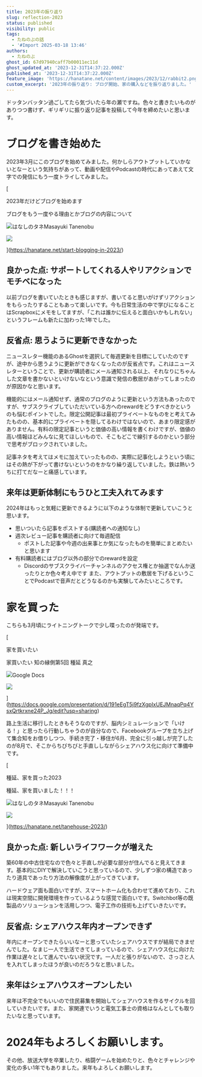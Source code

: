 ```yaml
---
title: 2023年の振り返り
slug: reflection-2023
status: published
visibility: public
tags:
  - たねのぶの話
  - '#Import 2025-03-18 13:46'
authors:
  - たねのぶ
ghost_id: 67d97940caff7b00011ec11d
ghost_updated_at: '2023-12-31T14:37:22.000Z'
published_at: '2023-12-31T14:37:22.000Z'
feature_image: 'https://hanatane.net/content/images/2023/12/rabbit2.png'
custom_excerpt: '2023年の振り返り: ブログ開始、家の購入などを振り返りました。'
---
```

ドッタンバッタン過ごしてたら気づいたら年の瀬ですね。色々と書きたいものがありつつ書けず、ギリギリに振り返り記事を投稿して今年を締めたいと思います。

# ブログを書き始めた

2023年3月にこのブログを始めてみました。何かしらアウトプットしていかないとなーという気持ちがあって、動画や配信やPodcastの時代にあってあえて文字での発信にもう一度トライしてみました。

[

2023年だけどブログを始めます

ブログをもう一度やる理由とかブログの内容について

![](https://www.hanatane.net/content/images/size/w256h256/2023/03/icon512.png)はなしのタネMasayuki Tanenobu

![](https://images.unsplash.com/photo-1514888286974-6c03e2ca1dba?crop=entropy&cs=tinysrgb&fit=max&fm=jpg&ixid=MnwxMTc3M3wwfDF8c2VhcmNofDF8fGNhdHxlbnwwfHx8fDE2Nzk4MTk1Njk&ixlib=rb-4.0.3&q=80&w=2000content/images/size/w1200)

](https://hanatane.net/start-blogging-in-2023/)

## 良かった点: サポートしてくれる人やリアクションでモチベになった

以前ブログを書いていたときも感じますが、書いてると思いがけずリアクションをもらったりすることもあって楽しいです。今も日常生活の中で学びになることはScrapboxにメモをしてますが、「これは誰かに伝えると面白いかもしれない」というフレームも新たに加わった1年でした。

## 反省点: 思うように更新できなかった

ニュースレター機能のあるGhostを選択して毎週更新を目標にしていたのですが、途中から思うように更新ができなくなったのが反省点です。これはニュースレターということで、更新が購読者にメール通知される以上、それなりにちゃんした文章を書かないといけないなという意識で発信の敷居があがってしまったのが原因かなと思います。

機能的にはメール通知せず、通常のブログのように更新という方法もあったのですが、サブスクライブしていただいている方へのrewardをどうすべきかというのも悩むポイントでした。限定公開記事は最初プライベートなものをと考えてみたものの、基本的にプライベートを隠してるわけではないので、あまり限定感がありません。有料の限定記事というと価値の高い情報を書くわけですが、価値の高い情報ほどみんなに見てほしいもので、そこもどこで線引するのかという部分で思考がブロックされていました。

記事ネタを考えてはメモに加えていったものの、実際に記事化しようという頃にはその熱が下がって書けないというのをかなり繰り返していました。鉄は熱いうちに打てだなーと痛感しています。

## 来年は更新体制にもうひと工夫入れてみます

2024年はもっと気軽に更新できるように以下のような体制で更新していこうと思います。

-   思いついたら記事をポストする(購読者への通知なし)
-   週次レビュー記事を購読者に向けて毎週配信
    -   ポストした記事や今週の出来事とか気になったものを簡単にまとめたいと思います
-   有料購読者にはブログ以外の部分でのrewardを設定
    -   Discordのサブスクライバーチャンネルのアクセス権とか抽選でなんか送ったりとか色々考え中です また、アウトプットの敷居を下げるということでPodcastで音声だとどうなるのかも実験してみたいところです。

# 家を買った

こちらも3月頃にライトニングトークで少し喋ったのが発端です。

[

家を買いたい

家買いたい 知の縁側第5回 種延 真之

![](https://ssl.gstatic.com/docs/presentations/images/favicon-2023q4.ico)Google Docs

![](https://lh7-us.googleusercontent.com/docs/AHkbwyI-RRB0DYSI0B6KqO5hUJIGRuDrcsKymZp4odtj8MCPDYt8IKhD0pqkp7lRQoGoYwu0ahjny_ZkaWH8-QGX0lct4UZlSN4zUkrJ7liI2FTuig=w1200-h630-p)

](https://docs.google.com/presentation/d/191eEgT5j9fzXgpIxUEJMnaqPq4YsxQrtkrxne24P_Jg/edit?usp=sharing)

路上生活に移行したときもそうなのですが、脳内シミュレーションで「いける！」と思ったら行動しちゃうのが自分なので、Facebookグループを立ち上げて集合知をお借りしつつ、手続き完了・移住が6月、完全に引っ越しが完了したのが8月で、そこからちびちびと手直ししながらシェアハウス化に向けて準備中です。

[

種延、家を買った2023

種延、家を買いました！！！

![](https://www.hanatane.net/content/images/size/w256h256/2023/03/icon512.png)はなしのタネMasayuki Tanenobu

![](https://www.hanatane.net/content/images/size/w1200/2023/08/IMG_4063-1.jpeg)

](https://hanatane.net/tanehouse-2023/)

## 良かった点: 新しいライフワークが増えた

築60年の中古住宅なので色々と手直しが必要な部分が住んでると見えてきます。基本的にDIYで解決していこうと思っているので、少しずつ家の構造であったり道具であったり方法の解像度が上がってきています。

ハードウェア面も面白いですが、スマートホーム化も合わせて進めており、これは現実空間に開発環境を作っているような感覚で面白いです。Switchbot等の既製品のソリューションを活用しつつ、電子工作の技術も上げていきたいです。

## 反省点: シェアハウス年内オープンできず

年内にオープンできたらいいなーと思っていたシェアハウスですが結局できませんでした。なまじ一人で生活できてしまっているので、シェアハウス化に向けた作業は遅々として進んでいない状況です。一人だと張りがないので、さっさと人を入れてしまったほうが良いのだろうなと思いました。

## 来年はシェアハウスオープンしたい

来年は不完全でもいいので住民募集を開始してシェアハウスを作るサイクルを回していきたいです。また、家関連でいうと電気工事士の資格はなんとしても取りたいなと思っています。

# 2024年もよろしくお願いします。

その他、放送大学を卒業したり、格闘ゲームを始めたりと、色々とチャレンジや変化の多い1年でもありました。来年もよろしくお願いします。
